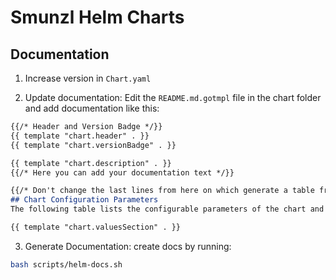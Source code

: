 # Smunzl Helm Charts

## Documentation

1. Increase version in `Chart.yaml`

2. Update documentation:
Edit the `README.md.gotmpl` file in the chart folder and add documentation like this:
```md
{{/* Header and Version Badge */}}
{{ template "chart.header" . }} 
{{ template "chart.versionBadge" . }}

{{ template "chart.description" . }}
{{/* Here you can add your documentation text */}}

{{/* Don't change the last lines from here on which generate a table from values.yaml */}}
## Chart Configuration Parameters
The following table lists the configurable parameters of the chart and its default values.

{{ template "chart.valuesSection" . }}
```

3. Generate Documentation:
create docs by running:
```sh
bash scripts/helm-docs.sh
```


